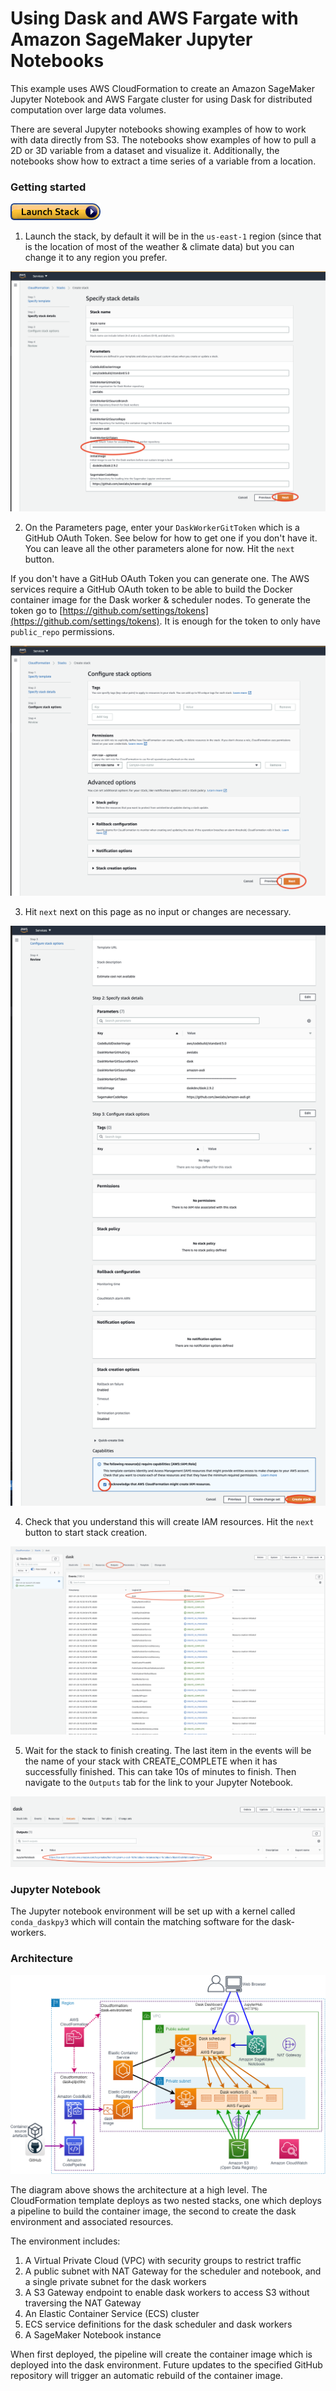 Using Dask and AWS Fargate with Amazon SageMaker Jupyter Notebooks
===================================================================

This example uses AWS CloudFormation to create an Amazon SageMaker Jupyter Notebook and AWS Fargate cluster for using Dask for distributed computation over large data volumes.

There are several Jupyter notebooks showing examples of how to work with data directly from S3. The notebooks show examples of how to pull a 2D or 3D variable from a dataset and visualize it. Additionally, the notebooks show how to extract a time series of a variable from a location.

### Getting started

[![cloudformation-launch-stack](cloudformation/cloudformation-launch-stack.png)](https://console.aws.amazon.com/cloudformation/home?region=us-east-1#/stacks/new?stackName=dask&templateURL=https://s3.amazonaws.com/docs.opendata.aws/cloudformation/dask-fargate.yaml)

1. Launch the stack, by default it will be in the `us-east-1` region (since that is the location of most of the weather & climate data) but you can change it to any region you prefer.

![architecture](cloudformation/cloudformation_1.png)

2. On the Parameters page, enter your `DaskWorkerGitToken` which is a GitHub OAuth Token. See below for how to get one if you don't have it. You can leave all the other parameters alone for now. Hit the `next` button.

If you don't have a GitHub OAuth Token you can generate one. The AWS services require a GitHub OAuth token to be able to build the Docker container image for the Dask worker & scheduler nodes. To generate the token go to [https://github.com/settings/tokens](https://github.com/settings/tokens). It is enough for the token to only have `public_repo` permissions.

![architecture](cloudformation/cloudformation_2.png)

3. Hit `next` next on this page as no input or changes are necessary.

![architecture](cloudformation/cloudformation_3.png)

4. Check that you understand this will create IAM resources. Hit the `next` button to start stack creation.

![architecture](cloudformation/cloudformation_4.png)

5. Wait for the stack to finish creating. The last item in the events will be the name of your stack with CREATE_COMPLETE when it has successfully finished. This can take 10s of minutes to finish. Then navigate to the `Outputs` tab for the link to your Jupyter Notebook.

![architecture](cloudformation/cloudformation_5.png)

### Jupyter Notebook

The Jupyter notebook environment will be set up with a kernel called `conda_daskpy3` which will contain the matching software for the dask-workers. 

### Architecture

![architecture](cloudformation/dask-architecture.png)

The diagram above shows the architecture at a high level.  The CloudFormation template deploys as two nested stacks, one which deploys a pipeline to build the container image, the second to create the dask environment and associated resources.

The environment includes:
1. A Virtual Private Cloud (VPC) with security groups to restrict traffic
1. A public subnet with NAT Gateway for the scheduler and notebook, and a single private subnet for the dask workers
1. A S3 Gateway endpoint to enable dask workers to access S3 without traversing the NAT Gateway
1. An Elastic Container Service (ECS) cluster
1. ECS service definitions for the dask scheduler and dask workers
1. A SageMaker Notebook instance

When first deployed, the pipeline will create the container image which is deployed into the dask environment.  Future updates to the specified GitHub repository will trigger an automatic rebuild of the container image.  

